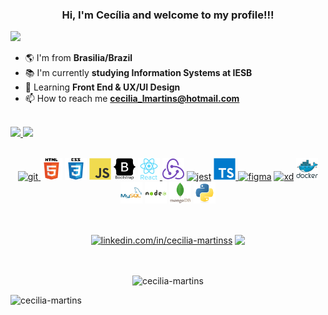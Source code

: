 <h3 align="center">
Hi, I'm Cecília and welcome to my profile!!!
</h3>
<img src="https://media.giphy.com/media/WUlplcMpOCEmTGBtBW/giphy.gif" width="40">

- 🌎 I'm from **Brasilia/Brazil**
- 📚 I'm currently **studying Information Systems at IESB**
- 🌱 Learning **Front End & UX/UI Design**
- 📫 How to reach me **cecilia_lmartins@hotmail.com**
<br>

<!-- - 🍇 Fun fact **I love cats!** And **grape is my favorite fruit** -->

<!-- ### :octocat: Github Stats -->

<div>
<a href="https://github.com/cecilia-martins">
  <img width="52%" src="https://ceciliamartinss-github-readme-stats.vercel.app/api?username=cecilia-martins&show_icons=true&theme=swift&count_private=true&disable_animations=true&include_all_commits=true"/>
  <img width="38%" src="https://ceciliamartinss-github-readme-stats.vercel.app/api/top-langs/?username=cecilia-martins&langs_count=9&layout=compact&theme=swift&count_private=true"/>
</a>
</div>

<!-- ### :hammer_and_wrench: Languages and Tools -->
<br>
<p align="center">
<a href="https://git-scm.com/" target="_blank" rel="noreferrer"> <img src="https://www.vectorlogo.zone/logos/git-scm/git-scm-icon.svg" alt="git" width="35" height="35"/> </a>
<a href="https://www.w3.org/html/" target="_blank" rel="noreferrer"> <img src="https://raw.githubusercontent.com/devicons/devicon/master/icons/html5/html5-original-wordmark.svg" alt="html5" width="35" height="35"/></a>
<a href="https://www.w3schools.com/css/" target="_blank" rel="noreferrer"> <img src="https://raw.githubusercontent.com/devicons/devicon/master/icons/css3/css3-original-wordmark.svg" alt="css3" width="35" height="35"/></a>
<a href="https://developer.mozilla.org/en-US/docs/Web/JavaScript" target="_blank" rel="noreferrer"> <img src="https://raw.githubusercontent.com/devicons/devicon/master/icons/javascript/javascript-original.svg" alt="javascript" width="35" height="35"/></a>
<a href="https://getbootstrap.com" target="_blank" rel="noreferrer"> <img src="https://raw.githubusercontent.com/devicons/devicon/master/icons/bootstrap/bootstrap-plain-wordmark.svg" alt="bootstrap" width="35" height="35"/></a>
<a href="https://reactjs.org/" target="_blank" rel="noreferrer"> <img src="https://raw.githubusercontent.com/devicons/devicon/master/icons/react/react-original-wordmark.svg" alt="react" width="35" height="35"/> </a>
<a href="https://redux.js.org" target="_blank" rel="noreferrer"> <img src="https://raw.githubusercontent.com/devicons/devicon/master/icons/redux/redux-original.svg" alt="redux" width="35" height="35"/></a>
<a href="https://jestjs.io" target="_blank" rel="noreferrer"> <img src="https://www.vectorlogo.zone/logos/jestjsio/jestjsio-icon.svg" alt="jest" width="35" height="35"/></a>
<a href="https://www.typescriptlang.org/" target="_blank" rel="noreferrer"> <img src="https://raw.githubusercontent.com/devicons/devicon/master/icons/typescript/typescript-original.svg" alt="typescript" width="35" height="35"/> </a>
<!-- <a href="https://nextjs.org/" target="_blank" rel="noreferrer"> <img src="https://cdn.worldvectorlogo.com/logos/nextjs-2.svg" alt="nextjs" width="35" height="35" /> </a> -->
<a href="https://www.figma.com/" target="_blank" rel="noreferrer"> <img src="https://www.vectorlogo.zone/logos/figma/figma-icon.svg" alt="figma" width="35" height="35"/></a>
<a href="https://www.adobe.com/products/xd.html" target="_blank" rel="noreferrer"> <img src="https://cdn.worldvectorlogo.com/logos/adobe-xd.svg" alt="xd" width="35" height="35" /></a>
<a href="https://www.docker.com/" target="_blank" rel="noreferrer"> <img src="https://raw.githubusercontent.com/devicons/devicon/master/icons/docker/docker-original-wordmark.svg" alt="docker" width="35" height="35"/></a>
<a href="https://www.mysql.com/" target="_blank" rel="noreferrer"> <img src="https://raw.githubusercontent.com/devicons/devicon/master/icons/mysql/mysql-original-wordmark.svg" alt="mysql" width="35" height="35"/></a>
<a href="https://nodejs.org" target="_blank" rel="noreferrer"> <img src="https://raw.githubusercontent.com/devicons/devicon/master/icons/nodejs/nodejs-original-wordmark.svg" alt="nodejs" width="35" height="35"/></a>
<a href="https://www.mongodb.com/" target="_blank" rel="noreferrer"> <img src="https://raw.githubusercontent.com/devicons/devicon/master/icons/mongodb/mongodb-original-wordmark.svg" alt="mongodb" width="35" height="35"/></a>
<a href="https://www.python.org" target="_blank" rel="noreferrer"> <img src="https://raw.githubusercontent.com/devicons/devicon/master/icons/python/python-original.svg" alt="python" width="35" height="35"/></a>
<!-- <a href="https://www.w3schools.com/cs/" target="_blank" rel="noreferrer"> <img src="https://raw.githubusercontent.com/devicons/devicon/master/icons/csharp/csharp-original.svg" alt="csharp" width="35" height="35" /></a> -->
</p>

<!-- ### :upside_down_face: Let's get connected -->
<br>
<p align="center">
<a href="https://linkedin.com/in/linkedin.com/in/cecilia-martinss" target="blank"><img align="center" src="https://img.shields.io/badge/LinkedIn-0077B5?style=for-the-badge&logo=linkedin&logoColor=white" alt="linkedin.com/in/cecilia-martinss" /></a>
<a href="mailto:cecilialmartins96@gmail.com" target="blank"><img align="center" src="https://img.shields.io/badge/Gmail-D14836?style=for-the-badge&logo=gmail&logoColor=white"/></a>

</p>

<!-- ### <img src="https://media4.giphy.com/media/RIUgvgjw3D5Z1ZJSvv/200.webp?cid=ecf05e474o1dgujk3gggvb4u5pxfiqt956yb5vhqrqnacmwj&rid=200.webp&ct=s" width="40"> Projects -->

  <!-- <details>
    <summary>Bootcamp - Spread Fullstack Developer</summary>
     <a href="">nome do projeto</a> - HTML/CSS<br/>
     <a href="">nome do projeto</a> - Reactjs<br/>
     <a href="">nome do projeto</a> - Typescript<br/>
  </details> -->

<!-- [![]()]() -->
<br>
<br>

<div align="center">
<img src="https://spotify-github-profile.vercel.app/api/view?uid=cecilia_lmartins&cover_image=true&theme=novatorem&bar_color=53b14f&bar_color_cover=true" alt="cecilia-martins" href="https://spotify-github-profile.vercel.app/api/view?uid=cecilia_lmartins&redirect=true"/>

<img align="left" src="https://komarev.com/ghpvc/?username=cecilia-martins&label=Profile%20views&color=0e75b6&style=flat" alt="cecilia-martins" /> </div>



